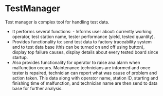 # TestManager
Test manager is complex tool for handling test data.

- It performs several functions: - Informs user about: currently working operator, test station name, tester performance (yield, tested quantity).
- Provides functionality to: send test data to factory traceability system and to test data base (this can be turned on and off using button), display top failure causes, display details about every tested board since startup.
- Also provides functionality for operator to raise ana alarm when malfunction occurs. Maintenance technicians are informed and once tester is repaired, technician can report what was cause of problem and action taken. This data along with operator name, station ID, starting and finishing time of malfunction, and technician name are then send to data base for further analysis.
